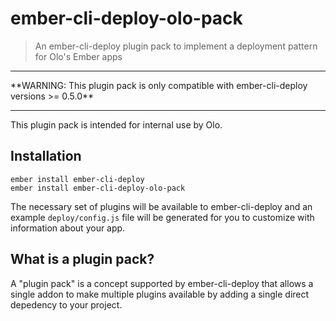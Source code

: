 # ember-cli-deploy-olo-pack

> An ember-cli-deploy plugin pack to implement a deployment pattern for Olo's Ember apps

<hr/>
**WARNING: This plugin pack is only compatible with ember-cli-deploy versions >= 0.5.0**
<hr/>

This plugin pack is intended for internal use by Olo.

## Installation

```
ember install ember-cli-deploy
ember install ember-cli-deploy-olo-pack
```

The necessary set of plugins will be available to ember-cli-deploy and an example `deploy/config.js` file will be generated for you to customize with information about your app.

## What is a plugin pack?

A "plugin pack" is a concept supported by ember-cli-deploy that allows a single addon to make multiple plugins available by adding a single direct depedency to your project.
